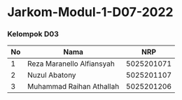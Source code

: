 # Jarkom-Modul-1-D07-2022

### Kelompok D03

| **No** | **Nama**                     | **NRP**    |
| ------ | -----------------------------| ---------- |
| 1      | Reza Maranello Alfiansyah    | 5025201071 |
| 2      | Nuzul Abatony                | 5025201107 |
| 3      | Muhammad Raihan Athallah     | 5025201206 |
